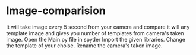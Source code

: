 # Image-comparision
It will take image every 5 second from your camera and compare it will any template image and gives you number of templates from camera's taken image.
Open the Main.py file in spyder
Import the given libraries.
Change the template of your choise.
Rename the camera's taken image. 
